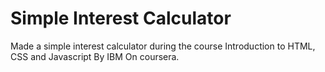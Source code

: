 # Simple Interest Calculator

Made a simple interest calculator during the course Introduction to HTML, CSS and Javascript By IBM On coursera.
